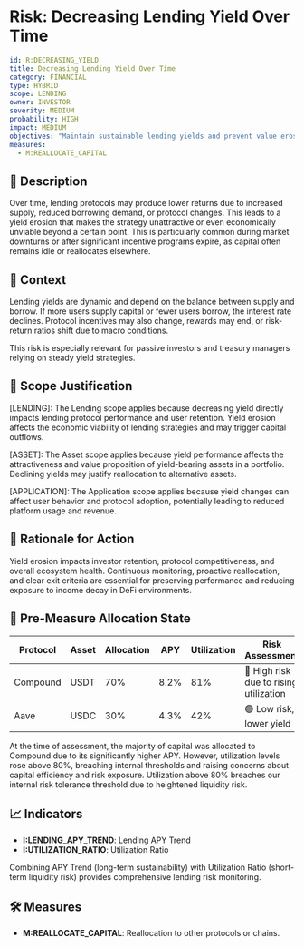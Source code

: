 # Risk: Decreasing Lending Yield Over Time

```yaml
id: R:DECREASING_YIELD
title: Decreasing Lending Yield Over Time
category: FINANCIAL
type: HYBRID
scope: LENDING
owner: INVESTOR
severity: MEDIUM
probability: HIGH
impact: MEDIUM
objectives: "Maintain sustainable lending yields and prevent value erosion"
measures:
  - M:REALLOCATE_CAPITAL
```

## 🧠 Description

Over time, lending protocols may produce lower returns due to increased supply, reduced borrowing demand, or protocol changes. This leads to a yield erosion that makes the strategy unattractive or even economically unviable beyond a certain point. This is particularly common during market downturns or after significant incentive programs expire, as capital often remains idle or reallocates elsewhere.

## 🧭 Context

Lending yields are dynamic and depend on the balance between supply and borrow. If more users supply capital or fewer users borrow, the interest rate declines. Protocol incentives may also change, rewards may end, or risk-return ratios shift due to macro conditions.

This risk is especially relevant for passive investors and treasury managers relying on steady yield strategies.

## 🔁 Scope Justification

[LENDING]:
The Lending scope applies because decreasing yield directly impacts lending protocol performance and user retention. Yield erosion affects the economic viability of lending strategies and may trigger capital outflows.

[ASSET]:
The Asset scope applies because yield performance affects the attractiveness and value proposition of yield-bearing assets in a portfolio. Declining yields may justify reallocation to alternative assets.

[APPLICATION]:
The Application scope applies because yield changes can affect user behavior and protocol adoption, potentially leading to reduced platform usage and revenue.

## 🎯 Rationale for Action

Yield erosion impacts investor retention, protocol competitiveness, and overall ecosystem health. Continuous monitoring, proactive reallocation, and clear exit criteria are essential for preserving performance and reducing exposure to income decay in DeFi environments.

## 📌 Pre-Measure Allocation State

| Protocol  | Asset | Allocation | APY   | Utilization | Risk Assessment |
|-----------|--------|------------|-------|--------------|------------------|
| Compound  | USDT   | 70%        | 8.2%  | 81%          | 🔴 High risk due to rising utilization |
| Aave      | USDC   | 30%        | 4.3%  | 42%          | 🟢 Low risk, lower yield |

At the time of assessment, the majority of capital was allocated to Compound due to its significantly higher APY. However, utilization levels rose above 80%, breaching internal thresholds and raising concerns about capital efficiency and risk exposure. Utilization above 80% breaches our internal risk tolerance threshold due to heightened liquidity risk.

## 📈 Indicators

- **I:LENDING_APY_TREND**: Lending APY Trend
- **I:UTILIZATION_RATIO**: Utilization Ratio

Combining APY Trend (long-term sustainability) with Utilization Ratio (short-term liquidity risk) provides comprehensive lending risk monitoring.

## 🛠 Measures

- **M:REALLOCATE_CAPITAL**: Reallocation to other protocols or chains.
